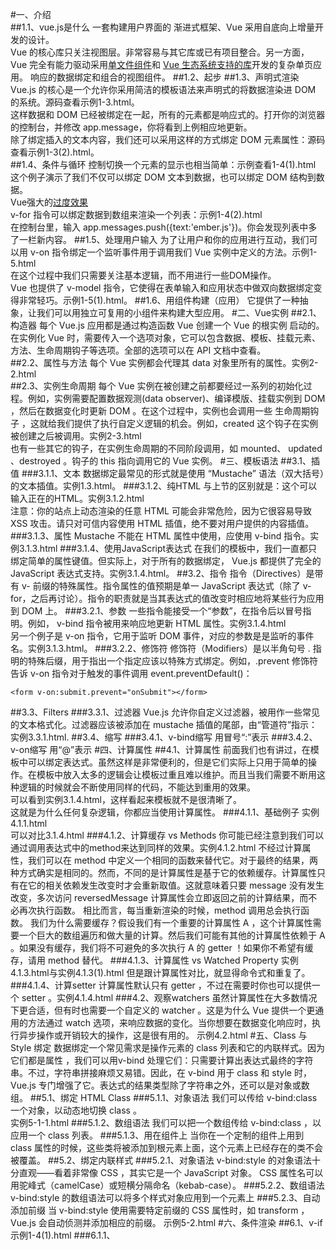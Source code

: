 #一、介绍<br/>
##1.1、vue.js是什么
一套构建用户界面的 渐进式框架、Vue 采用自底向上增量开发的设计。<br/>
Vue 的核心库只关注视图层。非常容易与其它库或已有项目整合。另一方面，Vue 完全有能力驱动采用[单文件组件](https://cn.vuejs.org/v2/guide/single-file-components.html)和 [Vue 生态系统支持的库](https://github.com/vuejs/awesome-vue#libraries--plugins)开发的复杂单页应用。
响应的数据绑定和组合的视图组件。
##1.2、起步
##1.3、声明式渲染
Vue.js 的核心是一个允许你采用简洁的模板语法来声明式的将数据渲染进 DOM 的系统。源码查看示例1-3.html。<br/>
这样数据和 DOM 已经被绑定在一起，所有的元素都是响应式的。打开你的浏览器的控制台，并修改 app.message，你将看到上例相应地更新。<br/>
除了绑定插入的文本内容，我们还可以采用这样的方式绑定 DOM 元素属性：源码查看示例1-3(2).html。<br/>
##1.4、条件与循环
控制切换一个元素的显示也相当简单：示例查看1-4(1).html<br/>
这个例子演示了我们不仅可以绑定 DOM 文本到数据，也可以绑定 DOM 结构到数据。<br/>
Vue强大的[过度效果](https://cn.vuejs.org/v2/guide/transitions.html)<br/>
v-for 指令可以绑定数据到数组来渲染一个列表：示例1-4(2).html<br/>
在控制台里，输入 app.messages.push({text:'ember.js'})。你会发现列表中多了一栏新内容。
##1.5、处理用户输入
为了让用户和你的应用进行互动，我们可以用 v-on 指令绑定一个监听事件用于调用我们 Vue 实例中定义的方法。示例1-5.html<br/>
在这个过程中我们只需要关注基本逻辑，而不用进行一些DOM操作。<br/>
Vue 也提供了 v-model 指令，它使得在表单输入和应用状态中做双向数据绑定变得非常轻巧。示例1-5(1).html。
##1.6、用组件构建（应用）
它提供了一种抽象，让我们可以用独立可复用的小组件来构建大型应用。
#二、Vue实例
##2.1、构造器
每个 Vue.js 应用都是通过构造函数 Vue 创建一个 Vue 的根实例 启动的。<br/>
在实例化 Vue 时，需要传入一个选项对象，它可以包含数据、模板、挂载元素、方法、生命周期钩子等选项。全部的选项可以在 API 文档中查看。<br/>
##2.2、属性与方法
每个 Vue 实例都会代理其 data 对象里所有的属性。实例2-2.html<br/>
##2.3、实例生命周期
每个 Vue 实例在被创建之前都要经过一系列的初始化过程。例如，实例需要配置数据观测(data observer)、编译模版、挂载实例到 DOM ，然后在数据变化时更新 DOM 。在这个过程中，实例也会调用一些 生命周期钩子 ，这就给我们提供了执行自定义逻辑的机会。例如，created 这个钩子在实例被创建之后被调用。实例2-3.html<br/>
也有一些其它的钩子，在实例生命周期的不同阶段调用，如 mounted、 updated 、destroyed 。钩子的 this 指向调用它的 Vue 实例。
#三、模板语法
##3.1、插值
###3.1.1、文本
数据绑定最常见的形式就是使用 “Mustache” 语法（双大括号）的文本插值。实例1.3.html。
###3.1.2、纯HTML
与上节的区别就是：这个可以输入正在的HTML。实例3.1.2.html<br/>
注意：你的站点上动态渲染的任意 HTML 可能会非常危险，因为它很容易导致 XSS 攻击。请只对可信内容使用 HTML 插值，绝不要对用户提供的内容插值。
###3.1.3、属性
Mustache 不能在 HTML 属性中使用，应使用 v-bind 指令。实例3.1.3.html
###3.1.4、使用JavaScript表达式
在我们的模板中，我们一直都只绑定简单的属性键值。但实际上，对于所有的数据绑定， Vue.js 都提供了完全的 JavaScript 表达式支持。实例3.1.4.html。
##3.2、指令
指令（Directives）是带有 v- 前缀的特殊属性。指令属性的值预期是单一 JavaScript 表达式（除了 v-for，之后再讨论）。指令的职责就是当其表达式的值改变时相应地将某些行为应用到 DOM 上。
###3.2.1、参数
一些指令能接受一个“参数”，在指令后以冒号指明。例如， v-bind 指令被用来响应地更新 HTML 属性。实例3.1.4.html<br/>
另一个例子是 v-on 指令，它用于监听 DOM 事件，对应的参数是是监听的事件名。实例3.1.3.html。
###3.2.2、修饰符
修饰符（Modifiers）是以半角句号 . 指明的特殊后缀，用于指出一个指定应该以特殊方式绑定。例如，.prevent 修饰符告诉 v-on 指令对于触发的事件调用 event.preventDefault()：
```
<form v-on:submit.prevent="onSubmit"></form>
```
##3.3、Filters
###3.3.1、过滤器
Vue.js 允许你自定义过滤器，被用作一些常见的文本格式化。过滤器应该被添加在 mustache 插值的尾部，由“管道符”指示：实例3.3.1.html.
##3.4、缩写
###3.4.1、v-bind缩写
用冒号“:”表示
###3.4.2、v-on缩写
用“@”表示
#四、计算属性
##4.1、计算属性
前面我们也有讲过，在模板中可以绑定表达式。虽然这样是非常便利的，但是它们实际上只用于简单的操作。在模板中放入太多的逻辑会让模板过重且难以维护。而且当我们需要不断用这种逻辑的时候就会不断使用同样的代码，不能达到重用的效果。<br/>
可以看到实例3.1.4.html，这样看起来模板就不是很清晰了。<br/>
这就是为什么任何复杂逻辑，你都应当使用计算属性。
###4.1.1、基础例子
实例4.1.1.html<br/>
可以对比3.1.4.html
###4.1.2、计算缓存 vs Methods
你可能已经注意到我们可以通过调用表达式中的method来达到同样的效果。实例4.1.2.html
不经过计算属性，我们可以在 method 中定义一个相同的函数来替代它。对于最终的结果，两种方式确实是相同的。然而，不同的是计算属性是基于它的依赖缓存。计算属性只有在它的相关依赖发生改变时才会重新取值。这就意味着只要 message 没有发生改变，多次访问 reversedMessage 计算属性会立即返回之前的计算结果，而不必再次执行函数。
相比而言，每当重新渲染的时候，method 调用总会执行函数。
我们为什么需要缓存？假设我们有一个重要的计算属性 A ，这个计算属性需要一个巨大的数组遍历和做大量的计算。然后我们可能有其他的计算属性依赖于 A 。如果没有缓存，我们将不可避免的多次执行 A 的 getter ！如果你不希望有缓存，请用 method 替代。
###4.1.3、计算属性 vs Watched Property
实例4.1.3.html与实例4.1.3(1).html
但是跟计算属性对比，就显得命令式和重复了。
###4.1.4、计算setter
计算属性默认只有 getter ，不过在需要时你也可以提供一个 setter 。实例4.1.4.html
###4.2、观察watchers
虽然计算属性在大多数情况下更合适，但有时也需要一个自定义的 watcher 。这是为什么 Vue 提供一个更通用的方法通过 watch 选项，来响应数据的变化。当你想要在数据变化响应时，执行异步操作或开销较大的操作，这是很有用的。
示例4.2.html
#五、Class 与 Style 绑定
数据绑定一个常见需求是操作元素的 class 列表和它的内联样式。因为它们都是属性 ，我们可以用v-bind 处理它们：只需要计算出表达式最终的字符串。不过，字符串拼接麻烦又易错。因此，在 v-bind 用于 class 和 style 时， Vue.js 专门增强了它。表达式的结果类型除了字符串之外，还可以是对象或数组。
##5.1、绑定 HTML Class
###5.1.1、对象语法
我们可以传给 v-bind:class 一个对象，以动态地切换 class 。<br/>
实例5-1-1.html
###5.1.2、数组语法
我们可以把一个数组传给 v-bind:class ，以应用一个 class 列表。
###5.1.3、用在组件上
当你在一个定制的组件上用到 class 属性的时候，这些类将被添加到根元素上面，这个元素上已经存在的类不会被覆盖。
##5.2、绑定内联样式
###5.2.1、对象语法
v-bind:style 的对象语法十分直观——看着非常像 CSS ，其实它是一个 JavaScript 对象。 CSS 属性名可以用驼峰式（camelCase）或短横分隔命名（kebab-case）。
###5.2.2、数组语法
v-bind:style 的数组语法可以将多个样式对象应用到一个元素上
###5.2.3、自动添加前缀
当 v-bind:style 使用需要特定前缀的 CSS 属性时，如 transform ，Vue.js 会自动侦测并添加相应的前缀。
示例5-2.html
#六、条件渲染
##6.1、v-if
示例1-4(1).html
###6.1.1、<template> 中 v-if 条件组
因为 v-if 是一个指令，需要将它添加到一个元素上。但是如果我们想切换多个元素呢？此时我们可以把一个 <template> 元素当做包装元素，并在上面使用 v-if，最终的渲染结果不会包含它。
###6.1.2、v-else
v-else 元素必须紧跟在 v-if 元素或者 v-else-if的后面——否则它不能被识别。<br/>
示例6-1-2.html
###6.1.3、v-else-if
示例6-1-2.html
###6.1.4、使用 key 控制元素的可重用
Vue 尝试尽可能高效的渲染元素，通常会复用已有元素而不是从头开始渲染。这么做除了使 Vue 更快之外还可以得到一些好处。如下例，当允许用户在不同的登录方式之间切换<br/>
[详情](https://cn.vuejs.org/v2/guide/conditional.html#使用-key-控制元素的可重用)
##6.2、v-show
与v-if用法一样。不同的是有 v-show 的元素会始终渲染并保持在 DOM 中。v-show 是简单的切换元素的 CSS 属性 display 。<br/>
注意 v-show 不支持 <template> 语法。
##6.3、v-if vs v-show
v-if 是真实的条件渲染，因为它会确保条件块在切换当中适当地销毁与重建条件块内的事件监听器和子组件。<br/>
v-if 也是惰性的：如果在初始渲染时条件为假，则什么也不做——在条件第一次变为真时才开始局部编译（编译会被缓存起来）。<br/>
相比之下， v-show 简单得多——元素始终被编译并保留，只是简单地基于 CSS 切换。<br/>
一般来说， v-if 有更高的切换消耗而 v-show 有更高的初始渲染消耗。因此，如果需要频繁切换使用 v-show 较好，如果在运行时条件不大可能改变则使用 v-if 较好。<br/>

